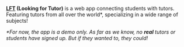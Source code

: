 **[LFT](https://looking-for-tutor.herokuapp.com) (Looking for Tutor)** is a web app connecting students with tutors. Featuring tutors from all over the world\*, specializing in a wide range of subjects!

_\*For now, the app is a demo only. As far as we know, no **real** tutors or students have signed up. But if they wanted to, they could!_
